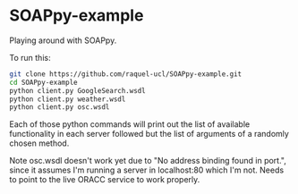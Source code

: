 # SOAPpy-example

Playing around with SOAPpy. 

To run this:

```bash
git clone https://github.com/raquel-ucl/SOAPpy-example.git
cd SOAPpy-example
python client.py GoogleSearch.wsdl
python client.py weather.wsdl
python client.py osc.wsdl
```

Each of those python commands will print out the list of available functionality in each server followed but the list of arguments of a randomly chosen method.

Note osc.wsdl doesn't work yet due to "No address binding found in port.", since it assumes I'm running a server in localhost:80 which I'm not. Needs to point to the live ORACC service to work properly.
